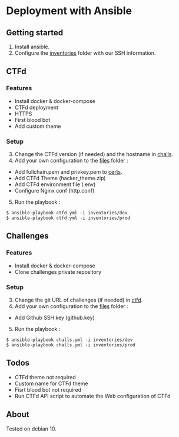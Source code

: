 # Deployment with Ansible

## Getting started

1. Install ansible.
2. Configure the [inventories](inventories/) folder with our SSH information.

## CTFd

### Features

- Install docker & docker-compose
- CTFd deployment
- HTTPS
- First blood bot
- Add custom theme

### Setup

3. Change the CTFd version (if needed) and the hostname in [challs](group_vars/ctfd).
4. Add your own configuration to the [files](roles/ctfd/files/) folder : 
- Add fullchain.pem and privkey.pem to [certs](roles/ctfd/files/certs).
- Add CTFd Theme (hacker_theme.zip)
- Add CTFd environment file (.env)
- Configure Nginx conf (http.conf)
5. Run the playbook :

```shell
$ ansible-playbook ctfd.yml -i inventories/dev
$ ansible-playbook ctfd.yml -i inventories/prod
```

## Challenges

### Features

- Install docker & docker-compose
- Clone challenges private repository

### Setup

3. Change the git URL of challenges (if needed) in [ctfd](group_vars/challs).
4. Add your own configuration to the [files](roles/challs/files/) folder : 
- Add Github SSH key (github.key)
5. Run the playbook :

```shell
$ ansible-playbook challs.yml -i inventories/dev
$ ansible-playbook challs.yml -i inventories/prod
```

## Todos

- CTFd theme not required
- Custom name for CTFd theme
- Fisrt blood bot not required
- Run CTFd API script to automate the Web configuration of CTFd

## About

Tested on debian 10.